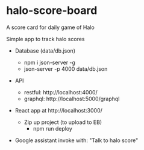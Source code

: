 # halo-score-board

A score card for daily game of Halo

Simple app to track halo scores

- Database (data/db.json)

  - npm i json-server -g
  - json-server -p 4000 data/db.json

- API

  - restful: http://localhost:4000/
  - graphql: http://localhost:5000/graphql

- React app at http://localhost:3000/

  - Zip up project (to upload to EB)
    - npm run deploy

- Google assistant invoke with: "Talk to halo score"
